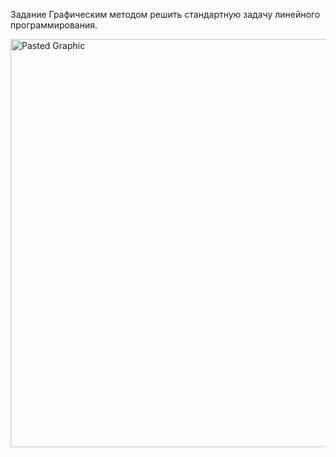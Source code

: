 Задание
Графическим методом решить стандартную задачу линейного программирования.

<img width="653" alt="Pasted Graphic" src="https://github.com/user-attachments/assets/c79b71d6-4156-4347-8dbf-4aea2ab4be1b">

